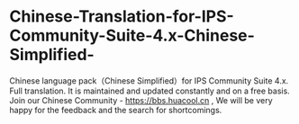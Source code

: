 # Chinese-Translation-for-IPS-Community-Suite-4.x-Chinese-Simplified-
Chinese language pack（Chinese Simplified）for IPS Community Suite 4.x. Full translation. It is maintained and updated constantly and on a free basis. Join our Chinese Community - https://bbs.huacool.cn ,  We will be very happy for the feedback and the search for shortcomings.
